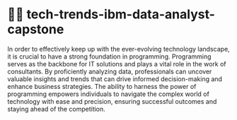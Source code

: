 # :man_technologist: tech-trends-ibm-data-analyst-capstone

In order to effectively keep up with the ever-evolving technology landscape, it is crucial to have a
strong foundation in programming. Programming serves as the backbone for IT solutions and
plays a vital role in the work of consultants. By proficiently analyzing data, professionals can
uncover valuable insights and trends that can drive informed decision-making and enhance
business strategies. The ability to harness the power of programming empowers individuals to
navigate the complex world of technology with ease and precision, ensuring successful outcomes
and staying ahead of the competition.
